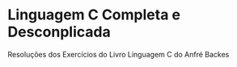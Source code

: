 # Linguagem C Completa e Desconplicada
 Resoluções dos Exercícios do Livro Linguagem C do Anfré Backes
